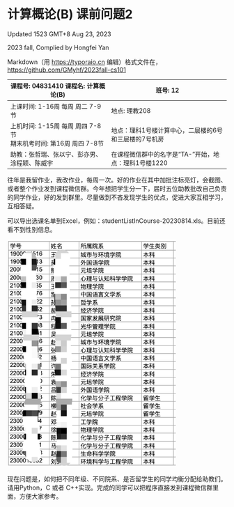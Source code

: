 # 计算概论(B) 课前问题2

Updated 1523 GMT+8 Aug 23, 2023



2023 fall, Complied by Hongfei Yan

Markdown（用 https://typoraio.cn 编辑）格式文件在，https://github.com/GMyhf/2023fall-cs101



| 课程号: 04831410		课程名: 计算概论(B)                  | 班号: 12                                              |
| ------------------------------------------------------------ | ----------------------------------------------------- |
| 上课时间: 1-16周 每周 周二 7-9节                             | 地点: 理教208                                         |
| 上机时间: 1-15周 每周 周四 7-8节<br/>期末机考时间: 第16周 周四 7-8节 | 地点：理科1号楼计算中心，二层楼的6号和三层楼的7号机房 |
| 助教：张哲瑞、张以宁、彭亦男、涂程颖、陈威宇                 | 在课程微信群中的名字是“TA-”开始，地点：理科1号楼1220  |



往年是我留作业，我改作业，每周一次。好的作业在其中加批注标亮灯，会截图、或者整个作业发到课程微信群。今年想把学生分一下，届时五位助教批改自己负责的同学作业，好的发到群里。尽量做到不吝发现学生的优点，促进大家互相学习，互相答疑。



可以导出选课名单到Excel，例如：studentListInCourse-20230814.xls。目前还看不到性别信息。

<img src="https://raw.githubusercontent.com/GMyhf/img/main/img/image-20230816141341659.png" alt="image-20230816141341659" style="zoom:67%;" />



现在问题是，如何把不同年级、不同院系、是否留学生的同学均衡分配给助教们。请用Python，C 或者 C++实现。完成的同学可以把程序直接发到课程微信群里面，方便大家参考。

